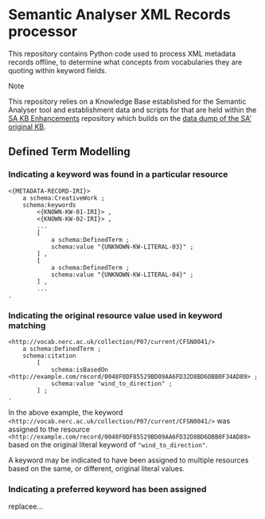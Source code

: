# Semantic Analyser XML Records processor

This repository contains Python code used to process XML metadata records offline, to determine what concepts from vocabularies they are quoting within keyword fields.

> [!NOTE]  
> This repository relies on a Knowledge Base established for the Semantic Analyser tool and establishment data and scripts for that are held within the [SA KB Enhancements](https://github.com/Kurrawong/sa-kb-enhancements) repository which builds on the [data dump of the SA' original KB](https://github.com/Kurrawong/fair-ease-matcher/tree/bodc/triple_store_dump_2024_07_22/data/fuseki_triple_store_dump_2024_07_22).



## Defined Term Modelling

### Indicating a keyword was found in a particular resource

```
<{METADATA-RECORD-IRI}>
    a schema:CreativeWork ;
    schema:keywords
        <{KNOWN-KW-01-IRI}> ,
        <{KNOWN-KW-02-IRI}> ,
        ...
        [
            a schema:DefinedTerm ;
            schema:value "{UNKNOWN-KW-LITERAL-03}" ;
        ] ,
        [
            a schema:DefinedTerm ;
            schema:value "{UNKNOWN-KW-LITERAL-04}" ;
        ] ,
        ...
.       
```

### Indicating the original resource value used in keyword matching

```
<http://vocab.nerc.ac.uk/collection/P07/current/CFSN0041/>
    a schema:DefinedTerm ;
    schema:citation
        [
            schema:isBasedOn <http://example.com/record/0048F0DF85529BD09AA6FD32D8BD6DBB0F34AD89> ;
            schema:value "wind_to_direction" ;
        ] ;
.
```

In the above example, the keyword `<http://vocab.nerc.ac.uk/collection/P07/current/CFSN0041/>` was assigned to the resource `<http://example.com/record/0048F0DF85529BD09AA6FD32D8BD6DBB0F34AD89>` based on the original literal keyword of `"wind_to_direction"`.

A keyword may be indicated to have been assigned to multiple resources based on the same, or different, original literal values.

### Indicating a preferred keyword has been assigned

replacee...